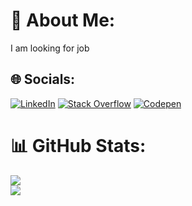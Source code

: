 # 💫 About Me:

I am looking for job


## 🌐 Socials:
 [![LinkedIn](https://img.shields.io/badge/LinkedIn-%230077B5.svg?logo=linkedin&logoColor=white)](https://linkedin.com/in/mohammad-allameh-008a2427b) [![Stack Overflow](https://img.shields.io/badge/-Stackoverflow-FE7A16?logo=stack-overflow&logoColor=white)](https://stackoverflow.com/users/mohammadallameh) [![Codepen](https://img.shields.io/badge/Codepen-000000?style=for-the-badge&logo=codepen&logoColor=white)](https://codepen.io/MohammadAllameh) 


# 📊 GitHub Stats:
![](https://github-readme-stats.vercel.app/api?username=MohammadAllameh&theme=solarized-light&hide_border=false&include_all_commits=true&count_private=true)<br/>
![](https://github-readme-streak-stats.herokuapp.com/?user=MohammadAllameh&theme=solarized-light&hide_border=false)
